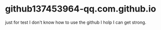 # github137453964-qq.com.github.io
just for test
I don't know how to use the github
I holp I can get strong.
